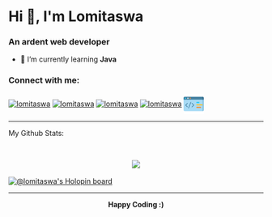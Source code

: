 
<h1 align="left">Hi 👋, I'm Lomitaswa</h1>
<h3 align="left">An ardent web developer </h3>

- 🌱 I’m currently learning **Java**

<h3 align="left">Connect with me:</h3>
<p align="left">
<a href="https://dev.to/lomitaswa" target="blank"><img align="center" src="https://raw.githubusercontent.com/rahuldkjain/github-profile-readme-generator/master/src/images/icons/Social/devto.svg" alt="lomitaswa" height="30" width="40" /></a>
<a href="https://linkedin.com/in/lomitaswa" target="blank"><img align="center" src="https://raw.githubusercontent.com/rahuldkjain/github-profile-readme-generator/master/src/images/icons/Social/linked-in-alt.svg" alt="lomitaswa" height="30" width="40" /></a>
<a href="https://instagram.com/lomitaswa" target="blank"><img align="center" src="https://raw.githubusercontent.com/rahuldkjain/github-profile-readme-generator/master/src/images/icons/Social/instagram.svg" alt="lomitaswa" height="30" width="40" /></a>
<a href="https://www.leetcode.com/lomitaswa" target="blank"><img align="center" src="https://raw.githubusercontent.com/rahuldkjain/github-profile-readme-generator/master/src/images/icons/Social/leet-code.svg" alt="lomitaswa" height="30" width="40" /></a>
<a href="https://lomitaswa.me" target="blank"><img align="center" src="https://github.com/TheCaffeineDev/thecaffeinedev/blob/master/assets/code.png" alt="lomitaswa" height="40" width="40" /></a>
</p>

---
My Github Stats: 

<br>

<p align = "center">
  <img src = "https://github-readme-stats.vercel.app/api?username=lomitaswa&show_icons=true&theme=radical&line_height=27">
</p>

[![@lomitaswa's Holopin board](https://holopin.io/api/user/board?user=lomitaswa)](https://holopin.io/@lomitaswa)


---

<p align = "center">
  <b>Happy Coding :)</b>
</p>
